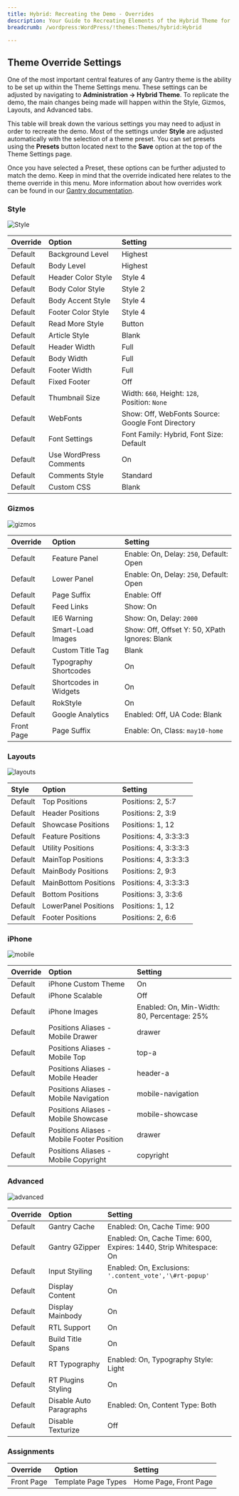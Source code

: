 ```yaml
---
title: Hybrid: Recreating the Demo - Overrides
description: Your Guide to Recreating Elements of the Hybrid Theme for WordPress
breadcrumb: /wordpress:WordPress/!themes:Themes/hybrid:Hybrid

---
```


Theme Override Settings
-----

One of the most important central features of any Gantry theme is the ability to be set up within the Theme Settings menu. These settings can be adjusted by navigating to **Administration -> Hybrid Theme**. To replicate the demo, the main changes being made will happen within the Style, Gizmos, Layouts, and Advanced tabs.

This table will break down the various settings you may need to adjust in order to recreate the demo. Most of the settings under **Style** are adjusted automatically with the selection of a theme preset. You can set presets using the **Presets** button located next to the **Save** option at the top of the Theme Settings page.

Once you have selected a Preset, these options can be further adjusted to match the demo. Keep in mind that the override indicated here relates to the theme override in this menu. More information about how overrides work can be found in our [Gantry documentation][override].

### Style

![Style][style]

| Override | Option                 | Setting                                           |  
| :------- | :--------------------- | :------------------------------------------------ |  
| Default  | Background Level       | Highest                                           |  
| Default  | Body Level             | Highest                                           |  
| Default  | Header Color Style     | Style 4                                           |  
| Default  | Body Color Style       | Style 2                                           |  
| Default  | Body Accent Style      | Style 4                                           |  
| Default  | Footer Color Style     | Style 4                                           |  
| Default  | Read More Style        | Button                                            |  
| Default  | Article Style          | Blank                                             |  
| Default  | Header Width           | Full                                              |  
| Default  | Body Width             | Full                                              |  
| Default  | Footer Width           | Full                                              |  
| Default  | Fixed Footer           | Off                                               |  
| Default  | Thumbnail Size         | Width: `660`, Height: `128`, Position: `None`     |  
| Default  | WebFonts               | Show: Off, WebFonts Source: Google Font Directory |  
| Default  | Font Settings          | Font Family: Hybrid, Font Size: Default           |  
| Default  | Use WordPress Comments | On                                                |  
| Default  | Comments Style         | Standard                                          |  
| Default  | Custom CSS             | Blank                                             |  

### Gizmos

![gizmos][gizmos]

| Override   | Option                | Setting                                       |  
| :--------- | :-------------------- | :-------------------------------------------- |  
| Default    | Feature Panel         | Enable: On, Delay: `250`, Default: Open       |  
| Default    | Lower Panel           | Enable: On, Delay: `250`, Default: Open       |  
| Default    | Page Suffix           | Enable: Off                                   |  
| Default    | Feed Links            | Show: On                                      |  
| Default    | IE6 Warning           | Show: On, Delay: `2000`                       |  
| Default    | Smart-Load Images     | Show: Off, Offset Y: 50, XPath Ignores: Blank |  
| Default    | Custom Title Tag      | Blank                                         |  
| Default    | Typography Shortcodes | On                                            |  
| Default    | Shortcodes in Widgets | On                                            |  
| Default    | RokStyle              | On                                            |  
| Default    | Google Analytics      | Enabled: Off, UA Code: Blank                  |  
| Front Page | Page Suffix           | Enable: On, Class: `may10-home`               |  

### Layouts

![layouts][layouts]

| Style       | Option               | Setting               |
| :---------- | :----------          | :----------           |
| Default     | Top Positions        | Positions: 2, 5:7     |
| Default     | Header Positions     | Positions: 2, 3:9     |
| Default     | Showcase Positions   | Positions: 1, 12      |
| Default     | Feature Positions    | Positions: 4, 3:3:3:3 |
| Default     | Utility Positions    | Positions: 4, 3:3:3:3 |
| Default     | MainTop Positions    | Positions: 4, 3:3:3:3 |
| Default     | MainBody Positions   | Positions: 2, 9:3     |
| Default     | MainBottom Positions | Positions: 4, 3:3:3:3 |
| Default     | Bottom Positions     | Positions: 3, 3:3:6   |
| Default     | LowerPanel Positions | Positions: 1, 12      |
| Default     | Footer Positions     | Positions: 2, 6:6     |

### iPhone

![mobile][mobile]

| Override    | Option                                     | Setting                                     |
| :---------- | :----------                                | :----------                                 |
| Default     | iPhone Custom Theme                        | On                                          |
| Default     | iPhone Scalable                            | Off                                         |
| Default     | iPhone Images                              | Enabled: On, Min-Width: 80, Percentage: 25% |
| Default     | Positions Aliases - Mobile Drawer          | drawer                                      |
| Default     | Positions Aliases - Mobile Top             | top-a                                       |
| Default     | Positions Aliases - Mobile Header          | header-a                                    |
| Default     | Positions Aliases - Mobile Navigation      | mobile-navigation                           |
| Default     | Positions Aliases - Mobile Showcase        | mobile-showcase                             |
| Default     | Positions Aliases - Mobile Footer Position | drawer                                      |
| Default     | Positions Aliases - Mobile Copyright       | copyright                                   |

### Advanced

![advanced][advanced]

| Override   | Option                  | Setting                                                           |  
| :--------- | :---------------------- | :---------------------------------------------------------------- |  
| Default    | Gantry Cache            | Enabled: On, Cache Time: 900                                      |  
| Default    | Gantry GZipper          | Enabled: On, Cache Time: 600, Expires: 1440, Strip Whitespace: On |  
| Default    | Input Styiling          | Enabled: On, Exclusions: `'.content_vote','\#rt-popup'`           |  
| Default    | Display Content         | On                                                                |  
| Default    | Display Mainbody        | On                                                                |  
| Default    | RTL Support             | On                                                                |  
| Default    | Build Title Spans       | On                                                                |  
| Default    | RT Typography           | Enabled: On, Typography Style: Light                              |  
| Default    | RT Plugins Styling      | On                                                                |  
| Default    | Disable Auto Paragraphs | Enabled: On, Content Type: Both                                   |  
| Default    | Disable Texturize       | Off                                                               |  

### Assignments

| Override    | Option              | Setting               |
| :---------- | :----------         | :----------           |
| Front Page  | Template Page Types | Home Page, Front Page |

[override]: http://gantry-framework.org/documentation/wordpress/configure/
[style]: assets/setstyle.jpeg
[assignments]: assets/setassignments.jpg
[advanced]: assets/setadvanced.jpeg
[mobile]: assets/setmobile.jpeg
[layouts]: assets/setlayouts.jpeg
[gizmos]: assets/setgizmos.jpeg
